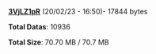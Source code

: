 [**3VjLZ1pR**](/data/3VjLZ1pR.txt) (20/02/23 - 16:50)- 17844 bytes

**Total Datas**: 10936

**Total Size**: 70.70 MB / 70.7 MB